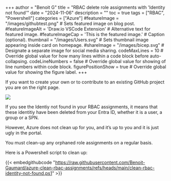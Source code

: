 +++
author = "Benoit G"
title = "RBAC delete role assignments with 'Identity not found'"
date = "2024-11-06"
description = ""
toc = true
tags = ["RBAC", "Powershell"]
categories = ["Azure"]
#featureImage = "/images/githubtest.png" # Sets featured image on blog post.
#featureImageAlt = 'Draw.io VSCode Extension' # Alternative text for featured image.
#featureImageCap = 'This is the featured image.' # Caption (optional).
thumbnail = "/images/Users.svg" # Sets thumbnail image appearing inside card on homepage.
#shareImage = "/images/bicep.svg" # Designate a separate image for social media sharing.
codeMaxLines = 10 # Override global value for how many lines within a code block before auto-collapsing.
codeLineNumbers = false # Override global value for showing of line numbers within code block.
figurePositionShow = true # Override global value for showing the figure label.
+++

If you want to create your own or to contribute to an existing GitHub project you are on the right page.
<!--more-->

<img src="/images/Users.svg">

If you see the Identiy not found in your RBAC assignments, it means that these identitiy have been deleted from your Entra ID, whether it is a user, a group or a SPN.

However, Azure does not clean up for you, and it’s up to you and it is just ugly in the portal.


You must clean-up any orphaned role assignments on a regular basis.

Here is a Powershell script to clean up:

{{< embedgithubcode "https://raw.githubusercontent.com/Benoit-Gaumard/azure-clean-rbac-assignments/refs/heads/main/clean-rbac-identity-not-found.ps1" >}}
